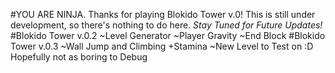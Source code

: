  #YOU ARE NINJA.
Thanks for playing Blokido Tower v.0!
This is still under development, so there's nothing to do here. 
*Stay Tuned for Future Updates!*
 #Blokido Tower v.0.2
~Level Generator
~Player Gravity
~End Block
 #Blokido Tower v.0.3
~Wall Jump and Climbing +Stamina
~New Level to Test on :D Hopefully not as boring to Debug